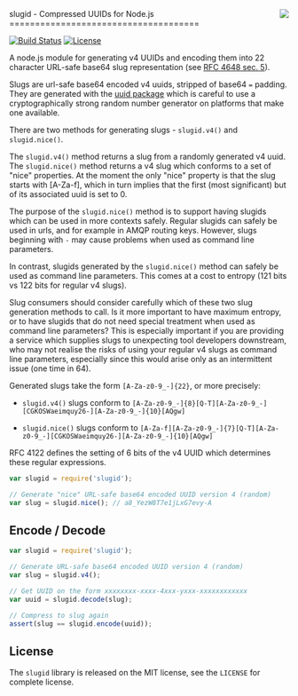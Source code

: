 <img align="right" src="http://media.taskcluster.net/logo/logo-96x120.png" />
slugid - Compressed UUIDs for Node.js 
=====================================

[![Build Status](https://travis-ci.org/taskcluster/slugid.svg?branch=master)](http://travis-ci.org/taskcluster/slugid)
[![License](https://img.shields.io/badge/license-MIT-orange.svg)](https://github.com/taskcluster/slugid/blob/master/LICENSE)

A node.js module for generating v4 UUIDs and encoding them into 22 character
URL-safe base64 slug representation (see [RFC 4648 sec.
5](http://tools.ietf.org/html/rfc4648#section-5)).

Slugs are url-safe base64 encoded v4 uuids, stripped of base64 `=` padding.
They are generated with the [uuid package](https://www.npmjs.com/package/uuid) which
is careful to use a cryptographically strong random number generator on platforms
that make one available.

There are two methods for generating slugs - `slugid.v4()` and `slugid.nice()`.

The `slugid.v4()` method returns a slug from a randomly generated v4 uuid. The
`slugid.nice()` method returns a v4 slug which conforms to a set of "nice"
properties. At the moment the only "nice" property is that the slug starts with
[A-Za-f], which in turn implies that the first (most significant) but of its
associated uuid is set to 0.

The purpose of the `slugid.nice()` method is to support having slugids which
can be used in more contexts safely. Regular slugids can safely be used in
urls, and for example in AMQP routing keys. However, slugs beginning with `-`
may cause problems when used as command line parameters.

In contrast, slugids generated by the `slugid.nice()` method can safely be used
as command line parameters. This comes at a cost to entropy (121 bits vs 122
bits for regular v4 slugs).

Slug consumers should consider carefully which of these two slug generation
methods to call. Is it more important to have maximum entropy, or to have
slugids that do not need special treatment when used as command line
parameters? This is especially important if you are providing a service which
supplies slugs to unexpecting tool developers downstream, who may not realise
the risks of using your regular v4 slugs as command line parameters, especially
since this would arise only as an intermittent issue (one time in 64).

Generated slugs take the form `[A-Za-z0-9_-]{22}`, or more precisely:

* `slugid.v4()` slugs conform to
  `[A-Za-z0-9_-]{8}[Q-T][A-Za-z0-9_-][CGKOSWaeimquy26-][A-Za-z0-9_-]{10}[AQgw]`

* `slugid.nice()` slugs conform to
  `[A-Za-f][A-Za-z0-9_-]{7}[Q-T][A-Za-z0-9_-][CGKOSWaeimquy26-][A-Za-z0-9_-]{10}[AQgw]`

RFC 4122 defines the setting of 6 bits of the v4 UUID which determines these
regular expressions.

```js
var slugid = require('slugid');

// Generate "nice" URL-safe base64 encoded UUID version 4 (random)
var slug = slugid.nice(); // a8_YezW8T7e1jLxG7evy-A
```

Encode / Decode
---------------
```js
var slugid = require('slugid');

// Generate URL-safe base64 encoded UUID version 4 (random)
var slug = slugid.v4();

// Get UUID on the form xxxxxxxx-xxxx-4xxx-yxxx-xxxxxxxxxxxx
var uuid = slugid.decode(slug);

// Compress to slug again
assert(slug == slugid.encode(uuid));
```

License
-------
The `slugid` library is released on the MIT license, see the `LICENSE` for
complete license.
